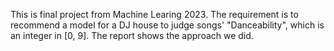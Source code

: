 This is final project from Machine Learing 2023.
The requirement is to recommend a model for a DJ house to judge songs' "Danceability", which is an integer in [0, 9]. 
The report shows the approach we did.